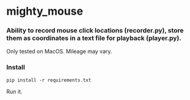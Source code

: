 # mighty_mouse

### Ability to record mouse click locations (recorder.py), store them as coordinates in a text file for playback (player.py).

Only tested on MacOS.  Mileage may vary.

### Install

`pip install -r requirements.txt`

Run it.
